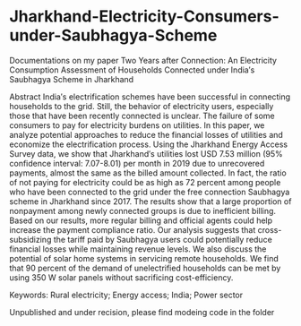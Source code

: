# Jharkhand-Electricity-Consumers-under-Saubhagya-Scheme
Documentations on my paper Two Years after Connection: An Electricity Consumption Assessment of Households Connected under India′s Saubhagya
Scheme in Jharkhand

Abstract
India′s electrification schemes have been successful in connecting households to the grid. Still, the behavior of electricity users, especially those that have been recently connected is unclear. The failure of some consumers to pay for electricity burdens on utilities. In this paper, we analyze potential approaches to reduce the financial losses of utilities and economize the electrification process. Using the Jharkhand Energy Access Survey data, we show that Jharkhand′s utilities lost USD 7.53 million (95% confidence interval: 7.07-8.01) per month in 2019 due to unrecovered payments, almost the same as the billed amount collected. In fact, the ratio of not paying for electricity could be as high as 72 percent among people who have been connected to the grid under the free connection Saubhagya scheme in Jharkhand since 2017. The results show that a large proportion of nonpayment among newly connected groups is due to inefficient billing. Based on our results, more regular billing and official agents could help increase the payment compliance ratio. Our analysis suggests that cross-subsidizing the tariff paid by Saubhagya users could potentially reduce financial losses while maintaining revenue levels. We also discuss the potential of solar home systems in servicing remote households. We find that 90 percent of the demand of unelectrified households can be met by using 350 W solar panels without sacrificing cost-efficiency.

Keywords: Rural electricity; Energy access; India; Power sector

Unpublished and under recision, please find modeing code in the folder
